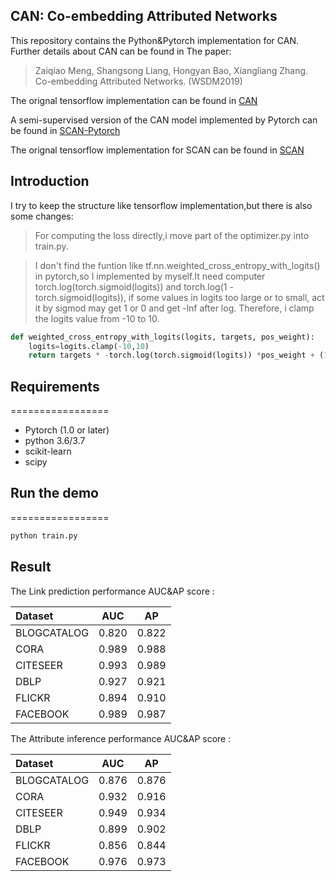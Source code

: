 ## CAN: Co-embedding Attributed Networks
This repository contains the Python&Pytorch implementation for CAN. Further details about CAN can be found in 
The paper:
> Zaiqiao Meng, Shangsong Liang, Hongyan Bao, Xiangliang Zhang. Co-embedding Attributed Networks. (WSDM2019)

The orignal tensorflow implementation can be found in [CAN](https://github.com/mengzaiqiao/CAN)

A semi-supervised version of the CAN model  implemented by Pytorch can be found in [SCAN-Pytorch](https://github.com/GuanZhengChen/SCAN-Pytorch)

The orignal tensorflow implementation for SCAN can be found in [SCAN](https://github.com/mengzaiqiao/SCAN)
## Introduction

I try to keep the structure like tensorflow implementation,but there is also some changes:

>For computing the loss directly,i move part of the optimizer.py into train.py.

>I don't find the funtion like tf.nn.weighted_cross_entropy_with_logits() in pytorch,so I implemented by myself.It need computer torch.log(torch.sigmoid(logits)) and torch.log(1 - torch.sigmoid(logits)), if some values in logits too large or to small, act it by sigmod may get 1 or 0 and get -lnf after log. Therefore, i clamp the logits value from -10 to 10.

```python
def weighted_cross_entropy_with_logits(logits, targets, pos_weight):
    logits=logits.clamp(-10,10)
    return targets * -torch.log(torch.sigmoid(logits)) *pos_weight + (1 - targets) * -torch.log(1 - torch.sigmoid(logits))
```


## Requirements

=================
* Pytorch (1.0 or later)
* python 3.6/3.7
* scikit-learn
* scipy

## Run the demo
=================

```bash
python train.py
```

## Result

The  Link prediction performance AUC&AP score :

| Dataset | AUC | AP |
| :--- | :------: | :------: |
| BLOGCATALOG | 0.820 | 0.822 |
| CORA | 0.989 | 0.988 |
| CITESEER | 0.993 | 0.989 |
| DBLP | 0.927 | 0.921 |
| FLICKR | 0.894 | 0.910 |
| FACEBOOK | 0.989 | 0.987 |

The  Attribute inference performance AUC&AP score :

| Dataset | AUC | AP |
| :--- | :------: | :------: |
| BLOGCATALOG | 0.876 | 0.876 |
| CORA | 0.932 | 0.916 |
| CITESEER | 0.949 | 0.934 |
| DBLP | 0.899 | 0.902 |
| FLICKR | 0.856 | 0.844 |
| FACEBOOK | 0.976 | 0.973 |



